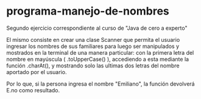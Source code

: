 # programa-manejo-de-nombres
 Segundo ejercicio correspondiente al curso de "Java de cero a experto"


El mismo consiste en crear una clase Scanner que permita el usuario ingresar los nombres
de sus familiares para luego ser manipulados y mostrados en la terminal de una manera particular: con la primera letra del nombre en mayúscula ( .toUpperCase() ), accediendo a esta mediante la función .charAt(), y mostrando solo las ultimas dos letras del nombre aportado por el usuario.

Por lo que, si la persona ingresa el nombre "Emiliano", la función devolverá E.no como resultado. 
